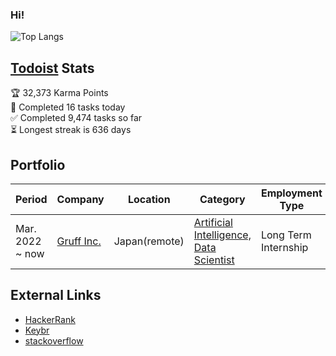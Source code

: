 ### Hi!

![Top Langs](https://github-readme-stats.vercel.app/api/top-langs/?username=mxvish&layout=compact&hide=html&langs_count=10&hide_border=true&theme=radical)

## <a href="https://todoist.com">Todoist</a> Stats

<!-- TODO-IST:START -->
🏆  32,373 Karma Points           
🌸  Completed 16 tasks today           
✅  Completed 9,474 tasks so far           
⏳  Longest streak is 636 days
<!-- TODO-IST:END -->

<!-- <summary><b>🏆 Github Achievements</b></summary>
<p align="center"> <a href="https://github.com/mxvish"><img src="https://github-profile-trophy.vercel.app/?username=mxvish&margin-w=5&theme=radical" alt="mxvish" /></a> </p>-->

## Portfolio

Period | Company | Location | Category | Employment Type
-- | -- | -- | -- | --
Mar. 2022 ~  now | <a href="https://gruff.co.jp/">Gruff Inc.</a> | Japan(remote) | <a href="https://01intern.com/job/1493.html">Artificial Intelligence, Data Scientist </a> | Long Term Internship 

## External Links
- [HackerRank](https://www.hackerrank.com/kenteroshima)
- [Keybr](https://www.keybr.com/profile/954q754)
- [stackoverflow](https://stackoverflow.com/users/14981276)

<!--<details>
  <summary></summary>
</details>-->
